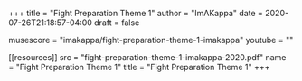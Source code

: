 +++
title = "Fight Preparation Theme 1"
author = "ImAKappa"
date = 2020-07-26T21:18:57-04:00
draft = false

musescore = "imakappa/fight-preparation-theme-1-imakappa"
youtube = ""

[[resources]]
  src = "fight-preparation-theme-1-imakappa-2020.pdf"
  name = "Fight Preparation Theme 1"
  title = "Fight Preparation Theme 1"
+++